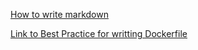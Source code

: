 [How to write markdown ](https://github.com/adam-p/markdown-here/wiki/Markdown-Cheatsheet)


[Link to Best Practice for writting Dockerfile](https://docs.docker.com/develop/develop-images/dockerfile_best-practices/)